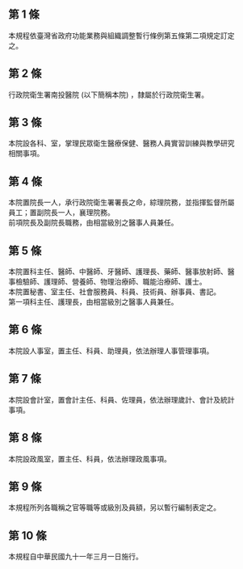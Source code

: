 第 1 條
-------
本規程依臺灣省政府功能業務與組織調整暫行條例第五條第二項規定訂定  
之。

第 2 條
-------
行政院衛生署南投醫院 (以下簡稱本院) ，隸屬於行政院衛生署。

第 3 條
-------
本院設各科、室，掌理民眾衛生醫療保健、醫務人員實習訓練與教學研究  
相關事項。

第 4 條
-------
本院置院長一人，承行政院衛生署署長之命，綜理院務，並指揮監督所屬  
員工；置副院長一人，襄理院務。  
前項院長及副院長職務，由相當級別之醫事人員兼任。

第 5 條
-------
本院置科主任、醫師、中醫師、牙醫師、護理長、藥師、醫事放射師、醫  
事檢驗師、護理師、營養師、物理治療師、職能治療師、護士。  
本院置秘書、室主任、社會服務員、科員、技術員、辦事員、書記。  
第一項科主任、護理長，由相當級別之醫事人員兼任。

第 6 條
-------
本院設人事室，置主任、科員、助理員，依法辦理人事管理事項。

第 7 條
-------
本院設會計室，置會計主任、科員、佐理員，依法辦理歲計、會計及統計  
事項。

第 8 條
-------
本院設政風室，置主任、科員，依法辦理政風事項。

第 9 條
-------
本規程所列各職稱之官等職等或級別及員額，另以暫行編制表定之。

第 10 條
--------
本規程自中華民國九十一年三月一日施行。

